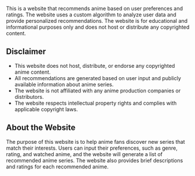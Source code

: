 This is a website that recommends anime based on user preferences and ratings. The website uses a custom algorithm to analyze user data and provide personalized recommendations. The website is for educational and informational purposes only and does not host or distribute any copyrighted content.

## Disclaimer

- This website does not host, distribute, or endorse any copyrighted anime content.
- All recommendations are generated based on user input and publicly available information about anime series.
- The website is not affiliated with any anime production companies or distributors.
- The website respects intellectual property rights and complies with applicable copyright laws.

## About the Website

The purpose of this website is to help anime fans discover new series that match their interests. Users can input their preferences, such as genre, rating, and watched anime, and the website will generate a list of recommended anime series. The website also provides brief descriptions and ratings for each recommended anime.
